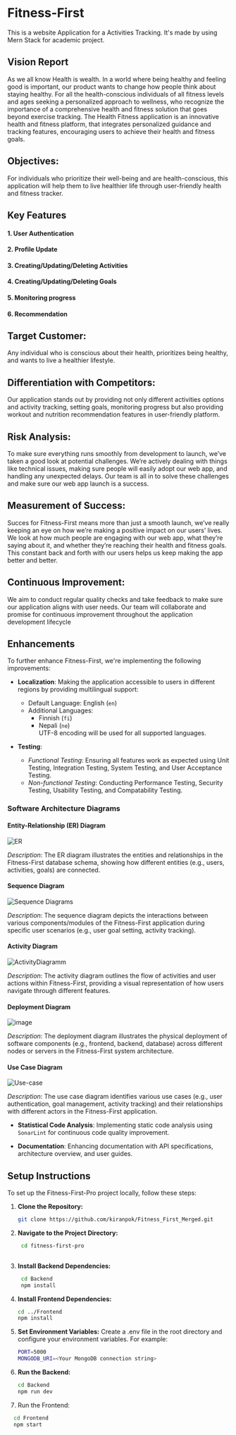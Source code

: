 # Fitness-First

This is a website Application for a Activities Tracking. It's made by using Mern Stack for academic project.
## Vision Report

As we all know Health is wealth. In a world where being healthy and feeling good is important, our product wants to change how people think about staying healthy. For all the health-conscious individuals of all fitness levels and ages seeking a personalized approach to wellness, who recognize the importance of a comprehensive health and fitness solution that goes beyond exercise tracking. The Health Fitness application is an innovative health and fitness platform, that integrates personalized guidance and tracking features, encouraging users to achieve their health and fitness goals.  

## Objectives:  

For individuals who prioritize their well-being and are health-conscious, this application will help them to live healthier life through user-friendly health and fitness tracker. 

## Key Features  

#### 1. User Authentication
#### 2. Profile Update
#### 3. Creating/Updating/Deleting Activities 
#### 4. Creating/Updating/Deleting Goals
#### 5. Monitoring progress
#### 6. Recommendation


## Target Customer: 

Any individual who is conscious about their health, prioritizes being healthy, and wants to live a healthier lifestyle. 


## Differentiation with Competitors:  

Our application stands out by providing not only different activities options and activity tracking, setting goals, monitoring progress but also providing workout and nutrition recommendation features in user-friendly platform.  

## Risk Analysis:  

To make sure everything runs smoothly from development to launch, we’ve taken a good look at potential challenges. We’re actively dealing with things like technical issues, making sure people will easily adopt our web app, and handling any unexpected delays. Our team is all in to solve these challenges and make sure our web app launch is a success. 

## Measurement of Success: 

Succes for Fitness-First means more than just a smooth launch, we’ve really keeping an eye on how we’re making a positive impact on our users’ lives. We look at how much people are engaging with our web app, what they’re saying about it, and whether they’re reaching their health and fitness goals. This constant back and forth with our users helps us keep making the app better and better. 

## Continuous Improvement:  

We aim to conduct regular quality checks and take feedback to make sure our application aligns with user needs. Our team will collaborate and promise for continuous improvement throughout the application development lifecycle 

## Enhancements

To further enhance Fitness-First, we're implementing the following improvements:

- **Localization**: Making the application accessible to users in different regions by providing multilingual support:
  - Default Language: English (`en`)
  - Additional Languages:
    - Finnish (`fi`)
    - Nepali (`ne`)  
  UTF-8 encoding will be used for all supported languages.

- **Testing**:
  - *Functional Testing*: Ensuring all features work as expected using Unit Testing, Integration Testing, System Testing, and User Acceptance Testing. 
  - *Non-functional Testing*: Conducting Performance Testing, Security Testing, Usability Testing, and Compatability Testing.
### Software Architecture Diagrams

#### Entity-Relationship (ER) Diagram

![ER](https://github.com/kiranpok/Fitness_First_Merged/assets/144848601/37c2f087-57c5-4b2d-94fa-446da414bf14)



*Description*: The ER diagram illustrates the entities and relationships in the Fitness-First database schema, showing how different entities (e.g., users, activities, goals) are connected.



#### Sequence Diagram

![Sequence Diagrams](https://github.com/kiranpok/Fitness_First_Merged/assets/144848601/a861460f-2587-4e8f-a48a-937323a0c256)



*Description*: The sequence diagram depicts the interactions between various components/modules of the Fitness-First application during specific user scenarios (e.g., user goal setting, activity tracking).

#### Activity Diagram

![ActivityDiagramm](https://github.com/kiranpok/Fitness_First_Merged/assets/144848601/c64d985b-d5c7-4cf3-bc76-055d739065d7)

*Description*: The activity diagram outlines the flow of activities and user actions within Fitness-First, providing a visual representation of how users navigate through different features.

#### Deployment Diagram

![image](https://github.com/kiranpok/Fitness_First_Merged/assets/144848601/364aebd7-5563-49b1-a320-4faec2916388)


*Description*: The deployment diagram illustrates the physical deployment of software components (e.g., frontend, backend, database) across different nodes or servers in the Fitness-First system architecture.

#### Use Case Diagram

![Use-case](https://github.com/kiranpok/Fitness_First_Merged/assets/144848601/81a097a8-0a39-4856-ba11-116fd85acfd4)


*Description*: The use case diagram identifies various use cases (e.g., user authentication, goal management, activity tracking) and their relationships with different actors in the Fitness-First application.

  
- **Statistical Code Analysis**: Implementing static code analysis using `SonarLint` for continuous code quality improvement.
  
- **Documentation**: Enhancing documentation with API specifications, architecture overview, and user guides.

## Setup Instructions

To set up the Fitness-First-Pro project locally, follow these steps:

1. **Clone the Repository:**

   ```bash
   git clone https://github.com/kiranpok/Fitness_First_Merged.git
   

2. **Navigate to the Project Directory:**
   ```bash
    cd fitness-first-pro 
  

3. **Install Backend Dependencies:**

   ```bash
    cd Backend
    npm install 

4. **Install Frontend Dependencies:**

    ```bash
    cd ../Frontend
    npm install

5. **Set Environment Variables:**
  Create a .env file in the root directory and configure your environment variables. For example:
    ```bash
    PORT=5000
    MONGODB_URI=<Your MongoDB connection string>

6. **Run the Backend:**
    ```bash
    cd Backend
    npm run dev

7. Run the Frontend:

  ```bash
    cd Frontend
    npm start
